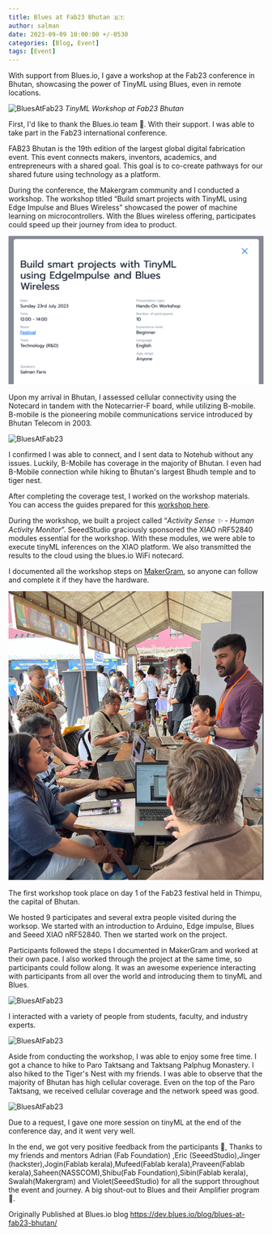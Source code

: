 ```yaml
---
title: Blues at Fab23 Bhutan 🇧🇹
author: salman
date: 2023-09-09 10:00:00 +/-0530
categories: [Blog, Event]
tags: [Event]
---
```


With support from Blues.io, I gave a workshop at the Fab23 conference in Bhutan, showcasing the power of TinyML using Blues, even in remote locations.

![BluesAtFab23](../assets/2023-09-09-blues-at-fab23/eventeam.png)
_TinyML Workshop at Fab23 Bhutan_


First, I'd like to thank the Blues.io team 🤗. With their support. I was able to take part in the Fab23 international conference.

FAB23 Bhutan is the 19th edition of the largest global digital fabrication event. This event connects makers, inventors, academics, and entrepreneurs with a shared goal. This goal is to co-create pathways for our shared future using technology as a platform.

During the conference, the Makergram community and I conducted a workshop. The workshop titled “Build smart projects with TinyML using Edge Impulse and Blues Wireless” showcased the power of machine learning on microcontrollers. With the Blues wireless offering, participates could speed up their journey from idea to product.

![BluesAtFab23](../assets/2023-09-09-blues-at-fab23/event-time.png)

Upon my arrival in Bhutan, I assessed cellular connectivity using the Notecard in tandem with the Notecarrier-F board, while utilizing B-mobile. B-mobile is the pioneering mobile communications service introduced by Bhutan Telecom in 2003.

![BluesAtFab23](../assets/2023-09-09-blues-at-fab23/blues-test-at-bhutan.png)

I confirmed I was able to connect, and I sent data to Notehub without any issues. Luckily, B-Mobile has coverage in the majority of Bhutan. I even had B-Mobile connection while hiking to Bhutan's largest Bhudh temple and to tiger nest.

After completing the coverage test, I worked on the workshop materials. You can access the guides prepared for this [workshop here](https://workshop.makergram.com/docs/category/tinyml-workshop).

During the workshop, we built a project called “*Activity Sense ✨ - Human Activity Monitor*”. SeeedStudio graciously sponsored the XIAO nRF52840 modules essential for the workshop. With these modules, we were able to execute tinyML inferences on the XIAO platform. We also transmitted the results to the cloud using the blues.io WiFi notecard.

I documented all the workshop steps on [MakerGram](https://workshop.makergram.com/docs/tiny-ml-workshop/ActivitySense), so anyone can follow and complete it if they have the hardware.

![BluesAtFab23](../assets/2023-09-09-blues-at-fab23/day1_workshop.png)


The first workshop took place on day 1 of the Fab23 festival held in Thimpu, the capital of Bhutan.

We hosted 9 participates and several extra people visited during the worksop. We started with an introduction to Arduino, Edge impulse, Blues and Seeed XIAO nRF52840. Then we started work on the project.

Participants followed the steps I documented in MakerGram and worked at their own pace. I also worked through the project at the same time, so participants could follow along. It was an awesome experience interacting with participants from all over the world and introducing them to tinyML and Blues.

![BluesAtFab23](../assets/2023-09-09-blues-at-fab23/otherEvents.png)

I interacted with a variety of people from students, faculty, and industry experts.

![BluesAtFab23](../assets/2023-09-09-blues-at-fab23/tigerNest.png)

Aside from conducting the workshop, I was able to enjoy some free time. I got a chance to hike to Paro Taktsang and Taktsang Palphug Monastery. I also hiked to the Tiger's Nest with my friends. I was able to observe that the majority of Bhutan has high cellular coverage. Even on the top of the Paro Taktsang, we received cellular coverage and the network speed was good.

![BluesAtFab23](../assets/2023-09-09-blues-at-fab23/second-workshop.png)

Due to a request, I gave one more session on tinyML at the end of the conference day, and it went very well.

In the end, we got very positive feedback from the participants 🤗, Thanks to my friends and mentors Adrian (Fab Foundation) ,Eric (SeeedStudio),Jinger (hackster),Jogin(Fablab kerala),Mufeed(Fablab kerala),Praveen(Fablab kerala),Saheen(NASSCOM),Shibu(Fab Foundation),Sibin(Fablab kerala), Swalah(Makergram) and Violet(SeeedStudio) for all the support throughout the event and journey. A big shout-out to Blues and their Amplifier program 🚀.

Originally Published at Blues.io blog https://dev.blues.io/blog/blues-at-fab23-bhutan/







